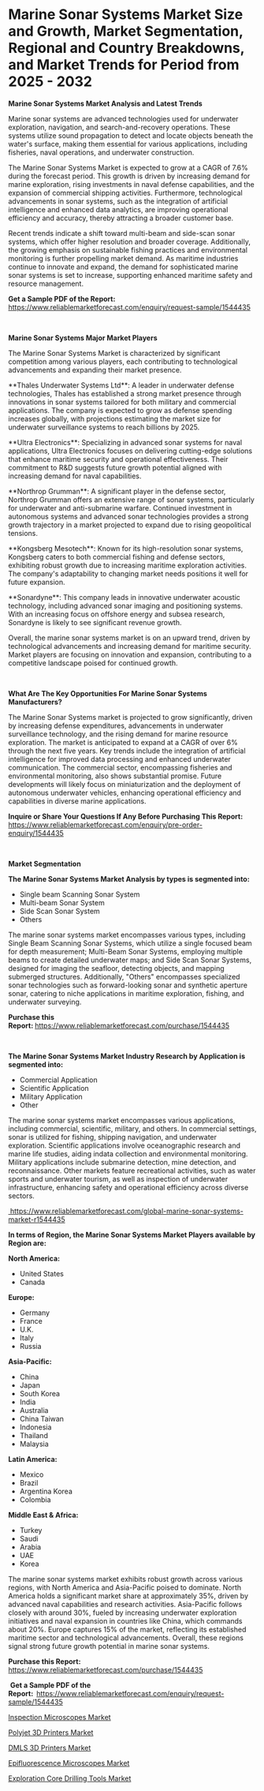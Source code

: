 <p><h1>Marine Sonar Systems Market Size and Growth, Market Segmentation, Regional and Country Breakdowns, and Market Trends for Period from 2025 -  2032</h1></p><p><strong>Marine Sonar Systems Market Analysis and Latest Trends</strong></p>
<p><p>Marine sonar systems are advanced technologies used for underwater exploration, navigation, and search-and-recovery operations. These systems utilize sound propagation to detect and locate objects beneath the water's surface, making them essential for various applications, including fisheries, naval operations, and underwater construction.</p><p>The Marine Sonar Systems Market is expected to grow at a CAGR of 7.6% during the forecast period. This growth is driven by increasing demand for marine exploration, rising investments in naval defense capabilities, and the expansion of commercial shipping activities. Furthermore, technological advancements in sonar systems, such as the integration of artificial intelligence and enhanced data analytics, are improving operational efficiency and accuracy, thereby attracting a broader customer base.</p><p>Recent trends indicate a shift toward multi-beam and side-scan sonar systems, which offer higher resolution and broader coverage. Additionally, the growing emphasis on sustainable fishing practices and environmental monitoring is further propelling market demand. As maritime industries continue to innovate and expand, the demand for sophisticated marine sonar systems is set to increase, supporting enhanced maritime safety and resource management.</p></p>
<p><strong>Get a Sample PDF of the Report:&nbsp;</strong> <a href="https://www.reliablemarketforecast.com/enquiry/request-sample/1544435?utm_campaign=1097&utm_medium=2&utm_source=Github&utm_content=ia&utm_term=08042025&utm_id=marine-sonar-systems">https://www.reliablemarketforecast.com/enquiry/request-sample/1544435</a></p>
<p>&nbsp;</p>
<p><strong>Marine Sonar Systems Major Market Players</strong></p>
<p><p>The Marine Sonar Systems Market is characterized by significant competition among various players, each contributing to technological advancements and expanding their market presence.</p><p>**Thales Underwater Systems Ltd**: A leader in underwater defense technologies, Thales has established a strong market presence through innovations in sonar systems tailored for both military and commercial applications. The company is expected to grow as defense spending increases globally, with projections estimating the market size for underwater surveillance systems to reach billions by 2025.</p><p>**Ultra Electronics**: Specializing in advanced sonar systems for naval applications, Ultra Electronics focuses on delivering cutting-edge solutions that enhance maritime security and operational effectiveness. Their commitment to R&D suggests future growth potential aligned with increasing demand for naval capabilities.</p><p>**Northrop Grumman**: A significant player in the defense sector, Northrop Grumman offers an extensive range of sonar systems, particularly for underwater and anti-submarine warfare. Continued investment in autonomous systems and advanced sonar technologies provides a strong growth trajectory in a market projected to expand due to rising geopolitical tensions.</p><p>**Kongsberg Mesotech**: Known for its high-resolution sonar systems, Kongsberg caters to both commercial fishing and defense sectors, exhibiting robust growth due to increasing maritime exploration activities. The company's adaptability to changing market needs positions it well for future expansion.</p><p>**Sonardyne**: This company leads in innovative underwater acoustic technology, including advanced sonar imaging and positioning systems. With an increasing focus on offshore energy and subsea research, Sonardyne is likely to see significant revenue growth.</p><p>Overall, the marine sonar systems market is on an upward trend, driven by technological advancements and increasing demand for maritime security. Market players are focusing on innovation and expansion, contributing to a competitive landscape poised for continued growth.</p></p>
<p>&nbsp;</p>
<p><strong>What Are The Key Opportunities For Marine Sonar Systems Manufacturers?</strong></p>
<p><p>The Marine Sonar Systems market is projected to grow significantly, driven by increasing defense expenditures, advancements in underwater surveillance technology, and the rising demand for marine resource exploration. The market is anticipated to expand at a CAGR of over 6% through the next five years. Key trends include the integration of artificial intelligence for improved data processing and enhanced underwater communication. The commercial sector, encompassing fisheries and environmental monitoring, also shows substantial promise. Future developments will likely focus on miniaturization and the deployment of autonomous underwater vehicles, enhancing operational efficiency and capabilities in diverse marine applications.</p></p>
<p><strong>Inquire or Share Your Questions If Any Before Purchasing This Report:</strong> <a href="https://www.reliablemarketforecast.com/enquiry/pre-order-enquiry/1544435?utm_campaign=1097&utm_medium=2&utm_source=Github&utm_content=ia&utm_term=08042025&utm_id=marine-sonar-systems">https://www.reliablemarketforecast.com/enquiry/pre-order-enquiry/1544435</a></p>
<p>&nbsp;</p>
<p><strong>Market Segmentation</strong></p>
<p><strong>The Marine Sonar Systems Market Analysis by types is segmented into:</strong></p>
<p><ul><li>Single beam Scanning Sonar System</li><li>Multi-beam Sonar System</li><li>Side Scan Sonar System</li><li>Others</li></ul></p>
<p><p>The marine sonar systems market encompasses various types, including Single Beam Scanning Sonar Systems, which utilize a single focused beam for depth measurement; Multi-Beam Sonar Systems, employing multiple beams to create detailed underwater maps; and Side Scan Sonar Systems, designed for imaging the seafloor, detecting objects, and mapping submerged structures. Additionally, "Others" encompasses specialized sonar technologies such as forward-looking sonar and synthetic aperture sonar, catering to niche applications in maritime exploration, fishing, and underwater surveying.</p></p>
<p><strong>Purchase this Report:&nbsp;</strong><a href="https://www.reliablemarketforecast.com/purchase/1544435?utm_campaign=1097&utm_medium=2&utm_source=Github&utm_content=ia&utm_term=08042025&utm_id=marine-sonar-systems">https://www.reliablemarketforecast.com/purchase/1544435</a></p>
<p>&nbsp;</p>
<p><strong>The Marine Sonar Systems Market Industry Research by Application is segmented into:</strong></p>
<p><ul><li>Commercial Application</li><li>Scientific Application</li><li>Military Application</li><li>Other</li></ul></p>
<p><p>The marine sonar systems market encompasses various applications, including commercial, scientific, military, and others. In commercial settings, sonar is utilized for fishing, shipping navigation, and underwater exploration. Scientific applications involve oceanographic research and marine life studies, aiding indata collection and environmental monitoring. Military applications include submarine detection, mine detection, and reconnaissance. Other markets feature recreational activities, such as water sports and underwater tourism, as well as inspection of underwater infrastructure, enhancing safety and operational efficiency across diverse sectors.</p></p>
<p><a href="https://www.reliablemarketforecast.com/global-marine-sonar-systems-market-r1544435?utm_campaign=1097&utm_medium=2&utm_source=Github&utm_content=ia&utm_term=08042025&utm_id=marine-sonar-systems">&nbsp;https://www.reliablemarketforecast.com/global-marine-sonar-systems-market-r1544435</a></p>
<p><strong>In terms of Region, the Marine Sonar Systems Market Players available by Region are:</strong></p>
<p>
    <p> <strong> North America: </strong>
        <ul>
            <li>United States</li>
            <li>Canada</li>
        </ul>
        </p> 
    <p> <strong> Europe: </strong>
        <ul>
            <li>Germany</li>
            <li>France</li>
            <li>U.K.</li>
            <li>Italy</li>
            <li>Russia</li>
        </ul>
        </p> 
    <p> <strong> Asia-Pacific: </strong>
        <ul>
            <li>China</li>
            <li>Japan</li>
            <li>South Korea</li>
            <li>India</li>
            <li>Australia</li>
            <li>China Taiwan</li>
            <li>Indonesia</li>
            <li>Thailand</li>
            <li>Malaysia</li>
        </ul>
        </p> 
    <p> <strong> Latin America: </strong>
        <ul>
            <li>Mexico</li>
            <li>Brazil</li>
            <li>Argentina Korea</li>
            <li>Colombia</li>
        </ul>
        </p> 
    <p> <strong> Middle East & Africa: </strong>
        <ul>
            <li>Turkey</li>
            <li>Saudi</li>
            <li>Arabia</li>
            <li>UAE</li>
            <li>Korea</li>
        </ul>
    </p>
    </p>
<p><p>The marine sonar systems market exhibits robust growth across various regions, with North America and Asia-Pacific poised to dominate. North America holds a significant market share at approximately 35%, driven by advanced naval capabilities and research activities. Asia-Pacific follows closely with around 30%, fueled by increasing underwater exploration initiatives and naval expansion in countries like China, which commands about 20%. Europe captures 15% of the market, reflecting its established maritime sector and technological advancements. Overall, these regions signal strong future growth potential in marine sonar systems.</p></p>
<p><strong>Purchase this Report: </strong><a href="https://www.reliablemarketforecast.com/purchase/1544435?utm_campaign=1097&utm_medium=2&utm_source=Github&utm_content=ia&utm_term=08042025&utm_id=marine-sonar-systems">https://www.reliablemarketforecast.com/purchase/1544435</a></p>
<p>&nbsp;<strong>Get a Sample PDF of the Report:&nbsp;&nbsp;</strong><a href="https://www.reliablemarketforecast.com/enquiry/request-sample/1544435?utm_campaign=1097&utm_medium=2&utm_source=Github&utm_content=ia&utm_term=08042025&utm_id=marine-sonar-systems">https://www.reliablemarketforecast.com/enquiry/request-sample/1544435</a></p>
<p><strong></strong></p>
<p><p><a href="https://github.com/elvutedipela/Market-Research-Report-List-1/blob/main/inspection-microscopes-market.md?utm_campaign=1097&utm_medium=2&utm_source=Github&utm_content=ia&utm_term=08042025&utm_id=marine-sonar-systems">Inspection Microscopes Market</a></p><p><a href="https://github.com/aarajlyre/Market-Research-Report-List-1/blob/main/polyjet-3d-printers-market.md?utm_campaign=1097&utm_medium=2&utm_source=Github&utm_content=ia&utm_term=08042025&utm_id=marine-sonar-systems">Polyjet 3D Printers Market</a></p><p><a href="https://github.com/sawrovpipolo/Market-Research-Report-List-1/blob/main/dmls-3d-printers-market.md?utm_campaign=1097&utm_medium=2&utm_source=Github&utm_content=ia&utm_term=08042025&utm_id=marine-sonar-systems">DMLS 3D Printers Market</a></p><p><a href="https://github.com/ritooesiaba/Market-Research-Report-List-1/blob/main/epifluorescence-microscopes-market.md?utm_campaign=1097&utm_medium=2&utm_source=Github&utm_content=ia&utm_term=08042025&utm_id=marine-sonar-systems">Epifluorescence Microscopes Market</a></p><p><a href="https://github.com/nkbaroga/Market-Research-Report-List-1/blob/main/exploration-core-drilling-tools-market.md?utm_campaign=1097&utm_medium=2&utm_source=Github&utm_content=ia&utm_term=08042025&utm_id=marine-sonar-systems">Exploration Core Drilling Tools Market</a></p></p>